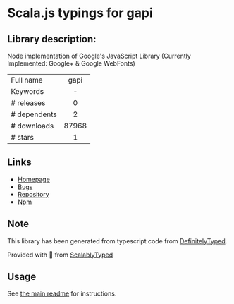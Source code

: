 
# Scala.js typings for gapi


## Library description:
Node implementation of Google's JavaScript Library (Currently Implemented: Google+ & Google WebFonts)

|                    |                 |
| ------------------ | :-------------: |
| Full name          | gapi |
| Keywords           | - |
| # releases         | 0 |
| # dependents       | 2 |
| # downloads        | 87968 |
| # stars            | 1 |

## Links
- [Homepage](http://github.com/phated/node-gapi)
- [Bugs](https://github.com/phated/node-gapi/issues)
- [Repository](https://github.com/phated/node-gapi)
- [Npm](https://www.npmjs.com/package/gapi)
    


## Note
This library has been generated from typescript code from [DefinitelyTyped](https://definitelytyped.org).

Provided with :purple_heart: from [ScalablyTyped](https://github.com/oyvindberg/ScalablyTyped)

## Usage
See [the main readme](../../readme.md) for instructions.


